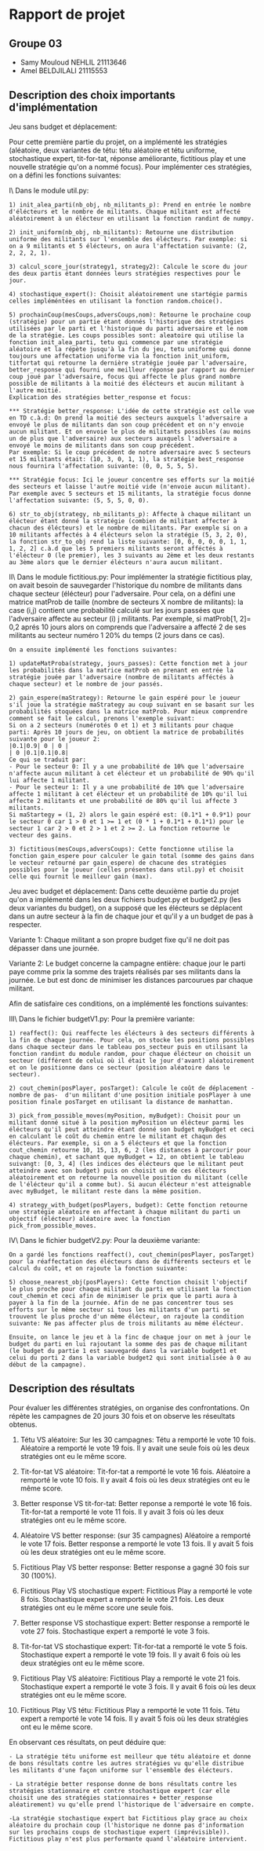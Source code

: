 # Rapport de projet

## Groupe 03
* Samy Mouloud NEHLIL 21113646
* Amel BELDJILALI 21115553

## Description des choix importants d'implémentation

Jeu sans budget et déplacement: 

Pour cette première partie du projet, on a implémenté les stratégies (aléatoire, deux variantes de tétu: tétu aléatoire et tétu uniforme, stochastique expert, tit-for-tat, réponse améliorante, fictitious play et une nouvelle stratégie qu'on a nommé focus). Pour implémenter ces stratégies, on a défini les fonctions suivantes:

I\ Dans le module util.py:  

    1) init_alea_parti(nb_obj, nb_militants_p): Prend en entrée le nombre d'élécteurs et le nombre de militants. Chaque militant est affecté aléatoirement à un élécteur en utilisant la fonction randint de numpy.

    2) init_uniform(nb_obj, nb_militants): Retourne une distribution uniforme des militants sur l'ensemble des élécteurs. Par exemple: si on a 9 militants et 5 élécteurs, on aura l'affectation suivante: (2, 2, 2, 2, 1).

    3) calcul_score_jour(strategy1, strategy2): Calcule le score du jour des deux partis étant données leurs stratégies respectives pour le jour.

    4) stochastique_expert(): Choisit aléatoirement une startégie parmis celles impléméntées en utilisant la fonction random.choice().

    5) prochainCoup(mesCoups,adversCoups,nom): Retourne le prochaine coup (stratégie) pour un partie étant donnés l'historique des stratégies utilisées par le parti et l'historique du parti adversaire et le nom de la stratégie. Les coups possibles sont: aleatoire qui utilise la fonction init_alea_parti, tetu qui commence par une stratégie aléatoire et la répète jusqu'à la fin du jeu, tetu uniforme qui donne toujours une affectation uniforme via la fonction init_uniform, titfortat qui retourne la dernière stratégie jouée par l'adversaire, better_response qui fourni une meilleur réponse par rapport au dernier coup joué par l'adversaire, focus qui affecte le plus grand nombre possible de militants à la moitié des élécteurs et aucun militant à l'autre moitié.
    Explication des stratégies better_response et focus:

    *** Stratégie better_response: L'idée de cette stratégie est celle vue en TD c.à.d: On prend la moitié des secteurs auxquels l'adversaire a envoyé le plus de militants dan son coup précédent et on n'y envoie aucun militant. Et on envoie le plus de militants possibles (au moins un de plus que l'adversaire) aux secteurs auxquels l'adversaire a envoyé le moins de militants dans son coup précédent. 
    Par exemple: Si le coup précédent de notre adversaire avec 5 secteurs et 15 militants était: (10, 3, 0, 1, 1), la stratégie best_response nous fournira l'affectation suivante: (0, 0, 5, 5, 5).

    *** Stratégie focus: Ici le joueur concentre ses efforts sur la moitié des secteurs et laisse l'autre moitié vide (n'envoie aucun militant). Par exemple avec 5 secteurs et 15 militants, la stratégie focus donne l'affectation suivante: (5, 5, 5, 0, 0).

    6) str_to_obj(strategy, nb_militants_p): Affecte à chaque militant un élécteur étant donné la stratégie (combien de militant affecter à chacun des élécteurs) et le nombre de militants. Par exemple si on a 10 militants affectés à 4 élécteurs selon la stratégie (5, 3, 2, 0), la fonction str_to_obj rend la liste suivante: [0, 0, 0, 0, 0, 1, 1, 1, 2, 2] c.à.d que les 5 premiers militants seront afféctés à l'élécteur 0 (le premier), les 3 suivants au 2ème et les deux restants au 3ème alors que le dernier élécteurs n'aura aucun militant.

II\ Dans le module fictitious.py: 
    Pour implémenter la stratégie fictitious play, on avait besoin de sauvegarder l'historique du nombre de militants dans chaque secteur (élécteur) pour l'adversaire. Pour cela, on a défini une matrice matProb de taille (nombre de secteurs X nombre de militants): la case (i,j) contient une probabilité calculé sur les jours passées que l'adversaire affecte au secteur (i) j militants. Par exemple, si matProb[1, 2]= 0,2 aprés 10 jours alors on comprends que l'adversaire a affecté 2 de ses militants au secteur numéro 1 20% du temps (2 jours dans ce cas).

    On a ensuite implémenté les fonctions suivantes:

    1) updateMatProba(strategy, jours_passes): Cette fonction met à jour les probabilités dans la matrice matProb en prenant en entrée la stratégie jouée par l'adversaire (nombre de militants afféctés à chaque secteur) et le nombre de jour passés.

    2) gain_espere(maStrategy): Retourne le gain espéré pour le joueur s'il joue la stratégie maStrategy au coup suivant en se basant sur les probabilités stoquées dans la matrice matProb. Pour mieux comprendre comment se fait le calcul, prenons l'exemple suivant:
    Si on a 2 secteurs (numérotés 0 et 1) et 3 militants pour chaque parti: Après 10 jours de jeu, on obtient la matrice de probabilités suivante pour le joueur 2:
    |0.1|0.9| 0 | 0 |
    | 0 |0.1|0.1|0.8|
    Ce qui se traduit par:
    - Pour le secteur 0: Il y a une probabilité de 10% que l'adversaire n'affecte aucun militant à cet élécteur et un probabilité de 90% qu'il lui affecte 1 militant.
    - Pour le secteur 1: Il y a une probabilité de 10% que l'adversaire affecte 1 militant à cet élécteur et un probabilité de 10% qu'il lui affecte 2 militants et une probabilité de 80% qu'il lui affecte 3 militants.
    Si maStartegy = (1, 2) alors le gain espéré est: (0.1*1 + 0.9*1) pour le secteur 0 car 1 > 0 et 1 >= 1 et (0 * 1 + 0.1*1 + 0.1*1) pour le secteur 1 car 2 > 0 et 2 > 1 et 2 >= 2. La fonction retourne le vecteur des gains. 

    3) fictitious(mesCoups,adversCoups): Cette fonctionne utilise la fonction gain_espere pour calculer le gain total (somme des gains dans le vecteur retourné par gain_espere) de chacune des stratégies possibles pour le joueur (celles présentes dans util.py) et choisit celle qui fournit le meilleur gain (max).


Jeu avec budget et déplacement: Dans cette deuxième partie du projet qu'on a implémenté dans les deux fichiers budget.py et budget2.py (les deux variantes du budget), on a supposé que les élécteurs se déplacent dans un autre secteur à la fin de chaque jour et qu'il y a un budget de pas à respecter.

Variante 1: Chaque militant a son propre budget fixe qu'il ne doit pas dépasser dans une journée.

Variante 2: Le budget concerne la campagne entière: chaque jour le parti paye comme prix la somme des trajets réalisés par ses militants dans la journée. Le but est donc de minimiser les distances parcourues par chaque militant.

Afin de satisfaire ces conditions, on a implémenté les fonctions suivantes:

III\ Dans le fichier budgetV1.py: Pour la première variante:        

    1) reaffect(): Qui reaffecte les élécteurs à des secteurs différents à la fin de chaque journée. Pour cela, on stocke les positions possibles dans chaque secteur dans le tableau pos_secteur puis en utilisant la fonction randint du module random, pour chaque élécteur on choisit un secteur (différent de celui où il était le jour d'avant) aléatoirement et on le positionne dans ce secteur (position aléatoire dans le secteur).

    2) cout_chemin(posPlayer, posTarget): Calcule le coût de déplacement -nombre de pas-  d'un militant d'une position initiale posPlayer à une position finale posTarget en utilisant la distance de manhattan.

    3) pick_from_possible_moves(myPosition, myBudget): Choisit pour un militant donné situé à la position myPosition un élécteur parmi les élécteurs qu'il peut atteindre étant donné son budget myBudget et ceci en calculant le coût du chemin entre le militant et chaqun des élécteurs. Par exemple, si on a 5 élécteurs et que la fonction cout_chemin retourne 10, 15, 13, 6, 2 (les distances à parcourir pour chaque chemin), et sachant que myBudget = 12, on obtient le tableau suivangt: [0, 3, 4] (les indices des élécteurs que le militant peut atteindre avec son budget) puis on choisit un de ces élécteurs aléatoirement et on retourne la nouvelle position du militant (celle de l'élécteur qu'il a comme but). Si aucun élécteur n'est atteignable avec myBudget, le militant reste dans la même position.

    4) strategy_with_budget(posPlayers, budget): Cette fonction retourne une stratégie aléatoire en affectant à chaque militant du parti un objectif (élécteur) aléatoire avec la fonction pick_from_possible_moves.

IV\ Dans le fichier budgetV2.py: Pour la deuxième variante: 

    On a gardé les fonctions reaffect(), cout_chemin(posPlayer, posTarget) pour la réaffectation des élécteurs dans de différents secteurs et le calcul du coût, et on rajoute la fonction suivante:

    5) choose_nearest_obj(posPlayers): Cette fonction choisit l'objectif le plus proche pour chaque militant du parti en utilisant la fonction cout_chemin et ceci afin de minimiser le prix que le parti aura à payer à la fin de la journée. Afin de ne pas concentrer tous ses efforts sur le même secteur si tous les militants d'un parti se trouvent le plus proche d'un même élécteur, on rajoute la condition suivante: Ne pas affecter plus de trois militants au même élécteur.

    Ensuite, on lance le jeu et à la finc de chaque jour on met à jour le budget du parti en lui rajoutant la somme des pas de chaque militant (le budget du partie 1 est sauvegardé dans la variable budget1 et celui du porti 2 dans la variable budget2 qui sont initialisée à 0 au début de la campagne).



## Description des résultats
Pour évaluer les différentes stratégies, on organise des confrontations. On répète les campagnes de 20 jours 30 fois et on observe les réseultats obtenus.

1) Tétu VS aléatoire: Sur les 30 campagnes:
    Tétu a remporté le vote 10 fois.
    Aléatoire a remporté le vote 19 fois.
    Il y avait une seule fois où les deux stratégies ont eu le même score.

2) Tit-for-tat VS aléatoire:
    Tit-for-tat a remporté le vote 16 fois.
    Aléatoire a remporté le vote 10 fois.
    Il y avait 4 fois où les deux stratégies ont eu le même score.

3) Better response VS tit-for-tat:
    Better reponse a remporté le vote 16 fois.
    Tit-for-tat a remporté le vote 11 fois.
    Il y avait 3 fois où les deux stratégies ont eu le même score.

4) Aléatoire VS better response: (sur 35 campagnes)
    Aléatoire a remporté le vote 17 fois.
    Better response a remporté le vote 13 fois.
    Il y avait 5 fois où les deux stratégies ont eu le même score.

5) Fictitious Play VS better response:
    Better response a gagné 30 fois sur 30 (100%).

6) Fictitious Play VS stochastique expert:
    Fictitious Play a remporté le vote 8 fois.
    Stochastique expert a remporté le vote 21 fois.
    Les deux stratégies ont eu le même score une seule fois.

7) Better response VS stochastique expert:
    Better response a remporté le vote 27 fois.
    Stochastique expert a remporté le vote 3 fois.

8) Tit-for-tat VS stochastique expert:
    Tit-for-tat a remporté le vote 5 fois.
    Stochastique expert a remporté le vote 19 fois.
    Il y avait 6 fois où les deux stratégies ont eu le même score.

9) Fictitious Play VS aléatoire:
    Fictitious Play a remporté le vote 21 fois.
    Stochastique expert a remporté le vote 3 fois.
    Il y avait 6 fois où les deux stratégies ont eu le même score.

10) Fictitious Play VS tétu:
    Fictitious Play a remporté le vote 11 fois.
    Tétu expert a remporté le vote 14 fois.
    Il y avait 5 fois où les deux stratégies ont eu le même score.


En observant ces résultats, on peut déduire que:

    - La stratégie tétu uniforme est meilleur que tétu aléatoire et donne de bons résultats contre les autres stratégies vu qu'elle distribue les militants d'une façon uniforme sur l'ensemble des élécteurs.

    - La stratégie better response donne de bons résultats contre les stratégies stationnaire et contre stochastique expert (car elle choisit une des stratégies stationnaires + better_response aléatirement) vu qu'elle prend l'historique de l'adversaire en compte.

    -La stratégie stochastique expert bat Fictitious play grace au choix aléatoire du prochain coup (l'historique ne donne pas d'information sur les prochains coups de stochastique expert (imprévisible)). Fictitious play n'est plus performante quand l'aléatoire intervient.


    
